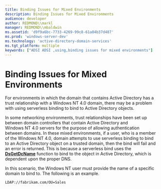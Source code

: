 ```yaml
---
title: Binding Issues for Mixed Environments
description: Binding Issues for Mixed Environments
audience: developer
author: REDMOND\\markl
manager: REDMOND\\mbaldwin
ms.assetid: 'd9f9a6bc-7733-4269-99c8-61a84b37d487'
ms.prod: 'windows-server-dev'
ms.technology: 'active-directory-domain-services'
ms.tgt_platform: multiple
keywords: ["ADSI ADSI ,using,binding issues for mixed environments"]
---
```


# Binding Issues for Mixed Environments

For environments in which the domain that contains Active Directory has a trust relationship with a Windows NT 4.0 domain, there may be a problem with using serverless binding to bind to Active Directory objects.

In some networking environments, trust relationships have been set up between domain controllers that contain Active Directory and Windows NT 4.0 servers for the purpose of allowing authentication between domains. In these mixed environments, if a user, who is a member of the Windows NT 4.0, domain attempts to use serverless binding to bind to an Active Directory object on a trusted domain, then the bind will fail and an error is returned. This is because a serverless bind uses the [**DsGetDcName**](https://msdn.microsoft.com/library/ms675983) function to bind to the object in Active Directory, which is dependent upon the proper DNS.

In this scenario, the Windows NT user must provide the name of a specific domain to bind to. The following is an example.

``` syntax
LDAP://fabrikam.com/OU=Sales
```

 

 




